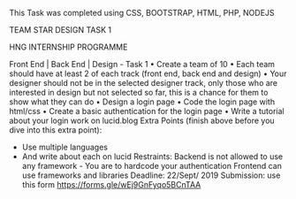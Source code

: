 This Task was completed using CSS, BOOTSTRAP, HTML, PHP, NODEJS


TEAM STAR DESIGN TASK 1

HNG INTERNSHIP PROGRAMME

Front End | Back End | Design - Task 1
•	Create a team of 10
•	Each team should have at least 2 of each track (front end, back end and design)
•	Your designer should not be in the selected designer track, only those who are interested in design but not selected so far, this is a chance for them to show what they can do
•	Design a login page
•	Code the login page with html/css
•	Create a basic authentication for the login page
•	Write a tutorial about your login work on lucid.blog
Extra Points (finish above before you dive into this extra point):
* Use multiple languages
* And write about each on lucid
Restraints:
Backend is not allowed to use any framework - You are to hardcode your authentication
Frontend can use frameworks and libraries
Deadline: 22/Sept/ 2019
Submission: use this form https://forms.gle/wEj9GnFyqo5BCnTAA
